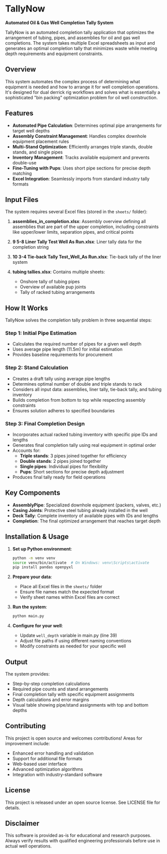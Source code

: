 # TallyNow

**Automated Oil & Gas Well Completion Tally System**

TallyNow is an automated completion tally application that optimizes the arrangement of tubing, pipes, and assemblies for oil and gas well completions. The system takes multiple Excel spreadsheets as input and generates an optimal completion tally that minimizes waste while meeting depth requirements and equipment constraints.

## Overview

This system automates the complex process of determining what equipment is needed and how to arrange it for well completion operations. It's designed for dual derrick rig workflows and solves what is essentially a sophisticated "bin packing" optimization problem for oil well construction.

## Features

- **Automated Pipe Calculation**: Determines optimal pipe arrangements for target well depths
- **Assembly Constraint Management**: Handles complex downhole equipment placement rules
- **Multi-Stand Optimization**: Efficiently arranges triple stands, double stands, and single pipes
- **Inventory Management**: Tracks available equipment and prevents double-use
- **Fine-Tuning with Pups**: Uses short pipe sections for precise depth matching
- **Excel Integration**: Seamlessly imports from standard industry tally formats

## Input Files

The system requires several Excel files (stored in the `sheets/` folder):

1. **assemblies_in_completion.xlsx**: Assembly overview defining all assemblies that are part of the upper completion, including constraints like upper/lower limits, separation pipes, and critical points

2. **9 5-8 Liner Tally Test Well As Run.xlsx**: Liner tally data for the completion string

3. **10 3-4 Tie-back Tally Test_Well_As Run.xlsx**: Tie-back tally of the liner system

4. **tubing tallies.xlsx**: Contains multiple sheets:
   - Onshore tally of tubing pipes
   - Overview of available pup joints
   - Tally of racked tubing arrangements

## How It Works

TallyNow solves the completion tally problem in three sequential steps:

### Step 1: Initial Pipe Estimation
- Calculates the required number of pipes for a given well depth
- Uses average pipe length (11.5m) for initial estimation
- Provides baseline requirements for procurement

### Step 2: Stand Calculation
- Creates a draft tally using average pipe lengths
- Determines optimal number of double and triple stands to rack
- Considers all input data: assemblies, liner tally, tie-back tally, and tubing inventory
- Builds completion from bottom to top while respecting assembly constraints
- Ensures solution adheres to specified boundaries

### Step 3: Final Completion Design
- Incorporates actual racked tubing inventory with specific pipe IDs and lengths
- Generates final completion tally using real equipment in optimal order
- Accounts for:
  - **Triple stands**: 3 pipes joined together for efficiency
  - **Double stands**: 2 pipes joined together
  - **Single pipes**: Individual pipes for flexibility
  - **Pups**: Short sections for precise depth adjustment
- Produces final tally ready for field operations

## Key Components

- **AssemblyPipe**: Specialized downhole equipment (packers, valves, etc.)
- **Casing Joints**: Protective steel tubing already installed in the well
- **Deck Tally**: Complete inventory of available pipes with IDs and lengths
- **Completion**: The final optimized arrangement that reaches target depth

## Installation & Usage

1. **Set up Python environment**:
   ```bash
   python -m venv venv
   source venv/bin/activate  # On Windows: venv\Scripts\activate
   pip install pandas openpyxl
   ```

2. **Prepare your data**:
   - Place all Excel files in the `sheets/` folder
   - Ensure file names match the expected format
   - Verify sheet names within Excel files are correct

3. **Run the system**:
   ```bash
   python main.py
   ```

4. **Configure for your well**:
   - Update `well_depth` variable in main.py (line 39)
   - Adjust file paths if using different naming conventions
   - Modify constraints as needed for your specific well

## Output

The system provides:
- Step-by-step completion calculations
- Required pipe counts and stand arrangements
- Final completion tally with specific equipment assignments
- Depth calculations and error margins
- Visual table showing pipe/stand assignments with top and bottom depths

## Contributing

This project is open source and welcomes contributions! Areas for improvement include:

- Enhanced error handling and validation
- Support for additional file formats
- Web-based user interface
- Advanced optimization algorithms
- Integration with industry-standard software

## License

This project is released under an open source license. See LICENSE file for details.

## Disclaimer

This software is provided as-is for educational and research purposes. Always verify results with qualified engineering professionals before use in actual well operations.